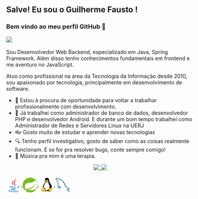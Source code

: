 ## Salve! Eu sou o Guilherme Fausto ! 
### Bem vindo ao meu perfil GitHub 👋
![](https://komarev.com/ghpvc/?username=guilhermefausto&color=blue)

Sou Desenvolvedor Web Backend, especializado em Java, Spring Framework. Além disso tenho conhecimentos fundamentais em frontend e me aventuro no JavaScript.

Atuo como profissional na área da Tecnologia da Informação desde 2010, sou apaixonado por tecnologia, principalmente em desenvolvimento de software.


- 🔭 Estou à procura de oportunidade para voltar a trabalhar profissionalmente com desenvolvimento.
- :muscle: Já trabalhei como administrador de banco de dados, desenvolvedor PHP e desenvolvedor Android. E durante um bom tempo trabalhei como Administrador de Redes e Servidores Linux na UERJ
- :eyeglasses: Gosto muito de estudar e aprender novas tecnologias
- :mag: Tenho perfil investigativo, gosto de saber como as coisas realmente funcionam. E se for pra resolver bugs, conte sempre comigo!
- :guitar: Música pra mim é uma terapia.

<div align="center">
    <a href="https://github.com/guilhermefausto">
    <img height="120em" src="https://github-readme-stats.vercel.app/api?username=guilhermefausto&show_icons=true&theme=dark&include_all_commits=true&count_private=true"/>
    <img height="120em" src="https://github-readme-stats.vercel.app/api/top-langs?username=guilhermefausto&theme=dark&layout=compact&langs_count=7"/>
</div>

<div style="display: inline_block"> <br>
    <img align="center" height="40" width="40" src="https://raw.githubusercontent.com/devicons/devicon/master/icons/java/java-original.svg"/>
    <img align="center" height="40" width="40" src="https://raw.githubusercontent.com/devicons/devicon/master/icons/spring/spring-original.svg"/>
    <img align="center" height="40" width="40" src="https://raw.githubusercontent.com/devicons/devicon/master/icons/linux/linux-original.svg"/>
    <img align="center" height="40" width="40" src="https://raw.githubusercontent.com/devicons/devicon/master/icons/mysql/mysql-original.svg"/>
</div>
<!--

 

**guilhermefausto/guilhermefausto** is a ✨ _special_ ✨ repository because its `README.md` (this file) appears on your GitHub profile.


- 🌱 I’m currently learning ...
- 👯 I’m looking to collaborate on ...
- 🤔 I’m looking for help with ...
- 💬 Ask me about ...
- 📫 How to reach me: ...
- 😄 Pronouns: ...
- ⚡ Fun fact: ...
-->
